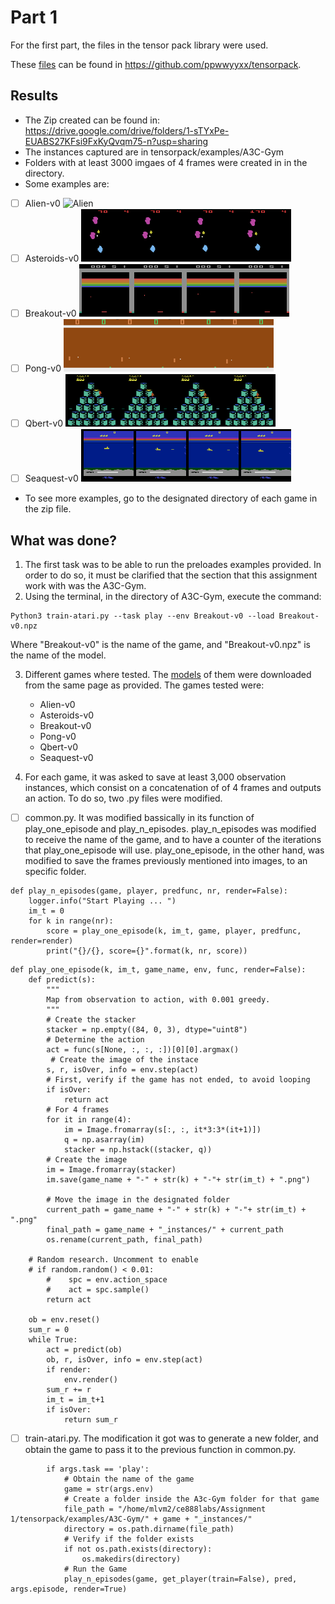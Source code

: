 # Part 1

For the first part, the files in the tensor pack library were used.

These [files](https://github.com/ppwwyyxx/tensorpack) can be found in https://github.com/ppwwyyxx/tensorpack.

## Results
* The Zip created can be found in: https://drive.google.com/drive/folders/1-sTYxPe-EUABS27KFsi9FxKyQvqm75-n?usp=sharing
* The instances captured are in tensorpack/examples/A3C-Gym 
* Folders with at least 3000 imgaes of 4 frames were created in in the directory.
* Some examples are:
- [ ] Alien-v0
	![Alien](./Alien-v0-0-19.png.png?raw=true)
- [ ] Asteroids-v0
	![Ateroids](./Asteroids-v0-0-10.png?raw=true)
- [ ] Breakout-v0
	![Breakout](./Breakout-v0-0-18.png?raw=true)
- [ ] Pong-v0
	![Pong](./Pong-v0-0-16.png?raw=true)
- [ ] Qbert-v0
	![Qbert](./Qbert-v0-0-34.png?raw=true)
- [ ] Seaquest-v0
	![Seaquest](./Seaquest-v0-0-26.png?raw=true)
* To see more examples, go to the designated directory of each game in the zip file.



## What was done?
1. The first task was to be able to run the preloades examples provided.
In order to do so, it must be clarified that the section that this assignment work with was the A3C-Gym.
2. Using the terminal, in the directory of A3C-Gym, execute the command:
```
Python3 train-atari.py --task play --env Breakout-v0 --load Breakout-v0.npz
```
Where "Breakout-v0" is the name of the game, and "Breakout-v0.npz" is the name of the model.

3. Different games where tested. The [models](http://models.tensorpack.com/OpenAIGym/) of them were downloaded from the same page as provided.
The games tested were:
	* Alien-v0
	* Asteroids-v0
	* Breakout-v0
	* Pong-v0
	* Qbert-v0
	* Seaquest-v0

4. For each game, it was asked to save at least 3,000 observation instances, which consist on a concatenation of of 4 frames and outputs an action.
To do so, two .py files were modified.
- [ ] common.py.
It was modified bassically in its function of play_one_episode and play_n_episodes.
play_n_episodes was modified to receive the name of the game, and to have a counter of the iterations that play_one_episode will use.
	play_one_episode, in the other hand, was modified to save the frames previously mentioned into images, to an specific folder.
```
def play_n_episodes(game, player, predfunc, nr, render=False):
    logger.info("Start Playing ... ")
    im_t = 0
    for k in range(nr):
        score = play_one_episode(k, im_t, game, player, predfunc, render=render)
        print("{}/{}, score={}".format(k, nr, score))
```



```
def play_one_episode(k, im_t, game_name, env, func, render=False):
    def predict(s):
        """
        Map from observation to action, with 0.001 greedy.
        """
        # Create the stacker
        stacker = np.empty((84, 0, 3), dtype="uint8")
        # Determine the action
        act = func(s[None, :, :, :])[0][0].argmax()
         # Create the image of the instace
        s, r, isOver, info = env.step(act)
        # First, verify if the game has not ended, to avoid looping
        if isOver:
            return act
        # For 4 frames
        for it in range(4):
            im = Image.fromarray(s[:, :, it*3:3*(it+1)])
            q = np.asarray(im)
            stacker = np.hstack((stacker, q))
        # Create the image
        im = Image.fromarray(stacker)
        im.save(game_name + "-" + str(k) + "-"+ str(im_t) + ".png")

        # Move the image in the designated folder
        current_path = game_name + "-" + str(k) + "-"+ str(im_t) + ".png"
        final_path = game_name + "_instances/" + current_path
        os.rename(current_path, final_path)

	# Random research. Uncomment to enable     
	# if random.random() < 0.01:
        #    spc = env.action_space
        #    act = spc.sample()
        return act

    ob = env.reset()
    sum_r = 0
    while True:
        act = predict(ob)
        ob, r, isOver, info = env.step(act)
        if render:
            env.render()
        sum_r += r
        im_t = im_t+1
        if isOver:
            return sum_r
```
- [ ] train-atari.py.
	The modification it got was to generate a new folder, and obtain the game to pass it to the previous function in common.py.
```
        if args.task == 'play':
            # Obtain the name of the game
            game = str(args.env)
            # Create a folder inside the A3c-Gym folder for that game
            file_path = "/home/mlvm2/ce888labs/Assignment 1/tensorpack/examples/A3C-Gym/" + game + "_instances/"
            directory = os.path.dirname(file_path)
            # Verify if the folder exists
            if not os.path.exists(directory):
                os.makedirs(directory)
            # Run the Game
            play_n_episodes(game, get_player(train=False), pred, args.episode, render=True)
```
